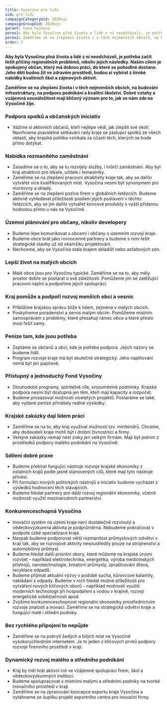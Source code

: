 ```yaml
---
title: Vysočina pro lidi
uid: pro-lidi
campaignCategoryUid: 2020vys
campaignGroupUid: 2020vys
garant: hana.hajnova
perex1: Aby byla Vysočina plná života a lidé z ní neodcházeli, je potřeba začít řešit příčiny regionálních problémů, nikoliv jejich následky. Naším cílem je spokojený občan, který má dobrou práci, do které se pohodlně dostane. Jeho děti budou žít ve zdravém prostředí, budou si vybírat z široké nabídky kvalitních škol a zájmových aktivit.
perex2: Zaměříme se na zlepšení života i v těch nejmenších obcích, na budování infrastruktury, na podporu podnikání a kvalitní školství. Dobré vztahy a vzájemná sounáležitost mají klíčový význam pro to, jak se nám zde na Vysočině žije.
order: 2
---
```


**Aby byla Vysočina plná života a lidé z ní neodcházeli, je potřeba začít řešit příčiny regionálních problémů, nikoliv jejich následky. Naším cílem je spokojený občan, který má dobrou práci, do které se pohodlně dostane. Jeho děti budou žít ve zdravém prostředí, budou si vybírat z široké nabídky kvalitních škol a zájmových aktivit.**

**Zaměříme se na zlepšení života i v těch nejmenších obcích, na budování infrastruktury, na podporu podnikání a kvalitní školství. Dobré vztahy a vzájemná sounáležitost mají klíčový význam pro to, jak se nám zde na Vysočině žije.**

### Podpora spolků a občanských iniciativ
* Vážíme si aktivních občanů, kteří nejlépe vědí, jak zlepšit své okolí. Navrhneme pravidelné setkávání rady kraje se zástupci spolků ze všech oblastí, aby krajská politika vznikala za účasti těch, kterých se bude přímo dotýkat.

### Nabídka rozmanitého zaměstnání
* Zasadíme se o to, aby se tu rozvíjely služby, i tvůrčí zaměstnání. Aby byl kraj atraktivní pro lékaře, učitele i řemeslníky.
* Zaměříme se na zlepšení pracovní atraktivity kraje tak, aby se dařilo vytvářet více kvalifikovaných míst. Vysočina nesmí být synonymem pro montovny a sklady.
* Zaměříme se na zlepšení pozice firem v globálních řetězcích. Budeme aktivně vyhledávat příležitosti posílení jejich postavení v těchto řetězcích, aby se jim dařilo vytvářet koncové produkty s vyšší přidanou hodnotou přímo u nás na Vysočině.

### Územní plánování pro občany, nikoliv developery
* Budeme lépe komunikovat s obcemi i občany o územním rozvoji kraje.
* Budeme obce brát jako rovnocenné partnery a budeme s nimi řešit strategické stavby už od okamžiku projektování.
* Nechceme, aby se Vysočina stala krajem skladišť nebo asfaltových zón.

### Lepší život na malých obcích
* Malé obce jsou pro Vysočinu typické. Zaměříme se na to, aby měly prostor dobře se postarat o své záležitosti. Pomůžeme jim se zatěžující pracovní náplní a podpoříme jejich spolupráci.

### Kraj pomůže a podpoří rozvoj menších obcí a vesnic
* Přiblížíme krajskou správu blíže k lidem, zejména v malých obcích.
* Poskytneme poradenství a servis malým obcím. Pomůžeme místním samosprávám s problémy, které přesahují rámec obce a které přesto musí řešit samy.

### Peníze tam, kde jsou potřeba
* Zeptáme se občanů a obcí, kde je potřeba podpora. Jejich názory se budeme řídit.
* Program rozvoje kraje má být skutečně strategický. Jeho naplňování nemá být jen papírové.

### Přístupný a jednoduchý Fond Vysočiny
* Dlouhodobé programy, splnitelné cíle, srozumitelné podmínky.  Krajská podpora nesmí být dostupná jen těm, kteří mají kapacity a rozpočet.
* Budeme prosazovat možnosti víceletých projektů. Postaráme se také, aby vydané peníze přinášely reálné výsledky.

### Krajské zakázky dají lidem práci
* Zaměříme se na to, aby kraj využíval možností tzv. minitendrů. Chceme, aby dodavateli kraje mohli být i drobní živnostníci a firmy.
* Veřejné zakázky nemají nést zisky jen velkým firmám. Mají být jedním z prostředků podpory malého podnikání na Vysočině.

### Sdílení dobré praxe
* Budeme přebírat fungující nástroje rozvoje krajské ekonomiky z ostatních krajů podle jasně stanovených cílů, které mají tyto nástroje přinést.
* Při formulaci nových politických nástrojů a iniciativ budeme vycházet z výsledků hodnocení těch stávajících.
* Budeme hledat partnery pro další rozvoj regionální ekonomiky, včetně možností využití mezinárodních partnerství.

### Konkurenceschopná Vysočina
* Inovační systém na území kraje není dostatečně rozvinutý a vědeckovýzkumná aktivita je podprůměrná. Nebudeme pokračovat v podpoře úzké specializace kraje.
* Naopak budeme podporovat větší rozmanitost průmyslových odvětví v kraji tak, aby se rozvojové aktivity nesoustředily pouze na strojírenství a automobilový průmysl.
* Budeme hledat další prioritní obory, které můžeme na krajské úrovni rozvíjet – například elektrotechnika, energetika, výroba medicínských přístrojů, nanotechnologie, kreativní průmysly, zpraůlcování dřeva, recyklace odpadů.
* Budeme přijímat aktuální výzvy v podobě sucha, kůrovcové kalamity, nakládání s odpady. Budeme v nich hledat možné příležitosti pro vytváření nových klíčových oborů - například možnosti využití moderních technologií při hospodaření s vodou v krajině, rozvoji energetické soběstačnosti apod.
* Zvýšíme konkurenceschopnost regionální ekonomiky prostřednictvím rozvoje znalostí a inovací. Zaměříme se na strategická odvětví kraje a fungující malé i střední podniky.

### Bez rychlého připojení to nepůjde
* Zaměříme se na pokrytí šedých a bílých míst na Vysočině vysokorychlostním internetem. Je to jeden z klíčových prvků podpory rozvoje firemního prostředí v kraji.

### Dynamický rozvoj malého a středního podnikání
* Kraj by měl hrát aktivní roli ve vzájemné spolupráci firem, škol a vědeckovýzkumných institucí.
* Budeme spolupracovat s místními malými a středními podniky na tvorbě inovačního prostředí v kraji.
* Zaměříme se na zpracování koncepce exportu kraje Vysočina a vytáhneme ze šuplíku projekt exportního centra pro inovační firmy.
